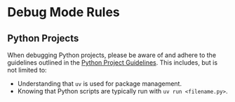 # Debug Mode Rules

## Python Projects

When debugging Python projects, please be aware of and adhere to the guidelines outlined in the [Python Project Guidelines](./python_guidelines.md). This includes, but is not limited to:
- Understanding that `uv` is used for package management.
- Knowing that Python scripts are typically run with `uv run <filename.py>`.